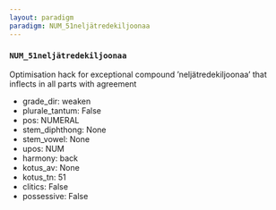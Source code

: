```yaml
---
layout: paradigm
paradigm: NUM_51neljätredekiljoonaa
---
```

### ` NUM_51neljätredekiljoonaa `

Optimisation hack for exceptional compound ’neljätredekiljoonaa’ that inflects in all parts with agreement
* grade_dir: weaken
* plurale_tantum: False
* pos: NUMERAL
* stem_diphthong: None
* stem_vowel: None
* upos: NUM
* harmony: back
* kotus_av: None
* kotus_tn: 51
* clitics: False
* possessive: False

